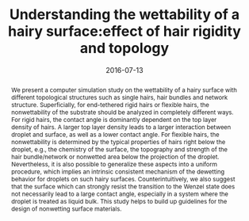 ---
title: Understanding the wettability of a hairy surface:effect of hair rigidity and topology
authors:
- Han-Wen Pei
- Hong Liu
- 朱有亮
- Zhong-Yuan Lu
date: '2016-07-13'
doi: 10.1039/C6CP02376B
publish_types: ['期刊文章']
publication: Physical Chemistry Chemical Physics
publication_short: Phys. Chem. Chem. Phys.
abstract: We present a computer simulation study on the wettability of a  hairy surface with different topological structures such as single  hairs, hair bundles and network structure. Superficially, for  end-tethered rigid hairs or flexible hairs, the nonwettability of the  substrate should be analyzed in completely different ways. For rigid  hairs, the contact angle is dominantly dependent on the top layer  density of hairs. A larger top layer density leads to a larger  interaction between droplet and surface, as well as a lower contact  angle. For flexible hairs, the nonwettability is determined by the  typical properties of hairs right below the droplet, e.g., the chemistry  of the surface, the topography and strength of the hair bundle/network  or nonwetted area below the projection of the droplet. Nevertheless, it  is also possible to generalize these aspects into a uniform procedure,  which implies an intrinsic consistent mechanism of the dewetting  behavior for droplets on such hairy surfaces. Counterintuitively, we  also suggest that the surface which can strongly resist the transition  to the Wenzel state does not necessarily lead to a large contact angle,  especially in a system where the droplet is treated as liquid bulk. This  study helps to build up guidelines for the design of nonwetting surface  materials.
url_pdf: https://pubs.rsc.org/en/content/articlelanding/2016/cp/c6cp02376b
---